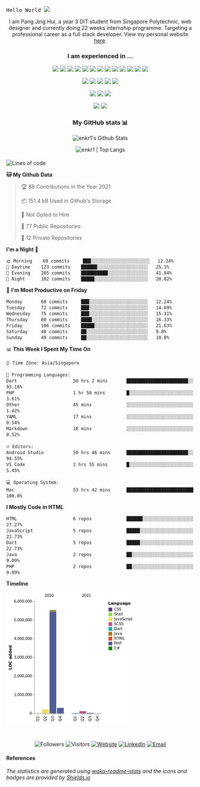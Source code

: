 <samp>Hello World <img src="https://media.giphy.com/media/hvRJCLFzcasrR4ia7z/giphy.gif" width="25px"></samp>

<p align="center">
<!--   <samp> -->
  I am Pang Jing Hui, a year 3 DIT student from Singapore Polytechnic, web designer and currently doing 22 weeks internship programme. 
  Targeting a professional career as a full stack developer. 
  View my personal website <a href="https://enkr.business" target="_blank">here</a>.
<!--   </samp> -->
</p>

<h3 align="center">
<!--   <samp> -->
    I am experienced in ... 
<!--   </samp> -->
</h3>

<p align="center">
  <img src="http://img.shields.io/badge/-Java-black?style=flat&logo=java&logoColor=F89820">
  <img src="http://img.shields.io/badge/-PHP-black?style=flat&logo=php&logoColor=8993be">
  <img src="https://img.shields.io/badge/-C%23-black?style=flat&logo=c-sharp&logoColor=e6000d">
  <img src="https://img.shields.io/badge/-Dart-black?style=flat&logo=dart&logoColor=0082C8">
  <img src="https://img.shields.io/badge/-JavaScript-black?style=flat&logo=javascript&logoColor=eed718">
  <img src="https://img.shields.io/badge/-JQuery-black?style=flat&logo=jquery&logoColor=blue">
  <img src="https://img.shields.io/badge/-HTML5-black?style=flat&logo=html5&logoColor=E34F26">
  <img src="https://img.shields.io/badge/-CSS3-black?style=flat&logo=css3&logoColor=1572B6">
  <img src="https://img.shields.io/badge/-Sass-black?style=flat&logo=sass&logoColor=cc6699">
  <img src="https://img.shields.io/badge/-Bootstrap-black?style=flat&logo=bootstrap&logoColor=563D7C">
  <img src="http://img.shields.io/badge/-WordPress-black?style=flat&logo=wordpress&logoColor=blue">
  <img src="https://img.shields.io/badge/-MySQL-black?style=flat&logo=mysql&logoColor=00758F">
  <img src="https://img.shields.io/badge/-Firebase-black?style=flat&logo=firebase&logoColor=FFA611">
</p>

<p align="center">
  <img src="http://img.shields.io/badge/-Git-black?style=flat&logo=git&logoColor=f34f29">
  <img src="http://img.shields.io/badge/-Github-black?style=flat&logo=github&logoColor=FFFFFF">
  <img src="http://img.shields.io/badge/-Android%20Studio-black?style=flat&logo=android%20studio&logoColor=669933">
  <img src="http://img.shields.io/badge/-VS%20Code-black?style=flat&logo=visual%20studio%20code&logoColor=007ACC">
  <img src="http://img.shields.io/badge/-Docker-black?style=flat&logo=docker&logoColor=0db7ed">
</p>

<p align="center">
  <img src="http://img.shields.io/badge/-Photoshop-black?style=flat&logo=adobe-photoshop&logoColor=4FCCFE">
  <img src="http://img.shields.io/badge/-Illustrator-black?style=flat&logo=adobe-illustrator&logoColor=F2781D">
  <img src="http://img.shields.io/badge/-XD-black?style=flat&logo=adobe-XD&logoColor=FF61F6">
</p>

<!--   <img src="http://img.shields.io/badge/-Google%20Cloud%20Platform-4285F4?style=flat&logo=google%20cloud&logoColor=white"> -->
<!--   <img src="https://img.shields.io/badge/-React-000000?style=flat&logo=react&logoColor=00c8ff"> -->
<!-- <img src="https://img.shields.io/badge/-Progressive Web Apps-5A0FC8?style=flat"> -->
<!--   <img src="https://img.shields.io/badge/-C%20&%20C++-659ad2?style=flat&logo=c%2B%2B&logoColor=ffffff"> -->
<!--   <img src="https://img.shields.io/badge/-Python-black?style=flat&logo=python&logoColor=white">  -->

<!-- <h3 align="center">Software Development Life Cycle (SDLC)</h3> -->

<p align="center">
  <img src="https://img.shields.io/badge/-Agile-5A0FC8?style=flat">
  <img src="https://img.shields.io/badge/-KanBan-5A0FC8?style=flat">
<!--   <img src="https://img.shields.io/badge/-Agile-5A0FC8?style=flat">   -->
</p>

<div>
  
  <h3 align="center">
<!--     <samp> -->
      My GitHub stats 📊
<!--     </samp> -->
  </h3>
  
  <p align="center">
    <img alt="enkr1's Github Stats" src="https://github-readme-stats.vercel.app/api?username=enkr1&show_icons=true&hide_border=true&count_private=true&show_icons=true&theme=tokyonight" />
  </p>

  <p align="center">
    <img src="https://github-readme-stats.vercel.app/api/top-langs/?username=enkr1&layout=compact&hide_border=true&count_private=true&langs_count=10&theme=tokyonight" alt="enkr1 | Top Langs" />
  </p>

<!--   <p align="center">
    <img src="https://github-readme-stats.vercel.app/api/wakatime?username=enkr1&theme=tokyonight" alt="enkr1 | WakaTime Stats" />
  </p> -->
  
</div>
  
<!-- <details>
  <summary> -->
   <h4 align="center">
<!--     <samp> -->
<!--       Click to view other statistics from WakaTime ... -->
<!--     </samp> -->
  </h4>
<!--   </summary>
  <br> -->
  

<!--START_SECTION:waka-->
![Lines of code](https://img.shields.io/badge/From%20Hello%20World%20I%27ve%20Written-6.0%20million%20lines%20of%20code-blue)

**🐱 My Github Data** 

> 🏆 88 Contributions in the Year 2021
 > 
> 📦 151.4 kB Used in Github's Storage 
 > 
> 🚫 Not Opted to Hire
 > 
> 📜 77 Public Repositories 
 > 
> 🔑 12 Private Repositories  
 > 
**I'm a Night 🦉** 

```text
🌞 Morning    60 commits     ███░░░░░░░░░░░░░░░░░░░░░░   12.24% 
🌆 Daytime    123 commits    ██████░░░░░░░░░░░░░░░░░░░   25.1% 
🌃 Evening    205 commits    ██████████░░░░░░░░░░░░░░░   41.84% 
🌙 Night      102 commits    █████░░░░░░░░░░░░░░░░░░░░   20.82%

```
📅 **I'm Most Productive on Friday** 

```text
Monday       60 commits     ███░░░░░░░░░░░░░░░░░░░░░░   12.24% 
Tuesday      72 commits     ███░░░░░░░░░░░░░░░░░░░░░░   14.69% 
Wednesday    75 commits     ███░░░░░░░░░░░░░░░░░░░░░░   15.31% 
Thursday     80 commits     ████░░░░░░░░░░░░░░░░░░░░░   16.33% 
Friday       106 commits    █████░░░░░░░░░░░░░░░░░░░░   21.63% 
Saturday     48 commits     ██░░░░░░░░░░░░░░░░░░░░░░░   9.8% 
Sunday       49 commits     ██░░░░░░░░░░░░░░░░░░░░░░░   10.0%

```


📊 **This Week I Spent My Time On** 

```text
⌚︎ Time Zone: Asia/Singapore

💬 Programming Languages: 
Dart                     50 hrs 2 mins       ███████████████████████░░   93.18% 
PHP                      1 hr 56 mins        █░░░░░░░░░░░░░░░░░░░░░░░░   3.61% 
Other                    45 mins             ░░░░░░░░░░░░░░░░░░░░░░░░░   1.42% 
YAML                     17 mins             ░░░░░░░░░░░░░░░░░░░░░░░░░   0.54% 
Markdown                 16 mins             ░░░░░░░░░░░░░░░░░░░░░░░░░   0.52%

🔥 Editors: 
Android Studio           50 hrs 46 mins      ███████████████████████░░   94.55% 
VS Code                  2 hrs 55 mins       █░░░░░░░░░░░░░░░░░░░░░░░░   5.45%

💻 Operating System: 
Mac                      53 hrs 42 mins      █████████████████████████   100.0%

```

**I Mostly Code in HTML** 

```text
HTML                     6 repos             ██████░░░░░░░░░░░░░░░░░░░   27.27% 
JavaScript               5 repos             █████░░░░░░░░░░░░░░░░░░░░   22.73% 
Dart                     5 repos             █████░░░░░░░░░░░░░░░░░░░░   22.73% 
Java                     2 repos             ██░░░░░░░░░░░░░░░░░░░░░░░   9.09% 
PHP                      2 repos             ██░░░░░░░░░░░░░░░░░░░░░░░   9.09%

```


**Timeline**

![Chart not found](https://raw.githubusercontent.com/enkr1/enkr1/master/charts/bar_graph.png) 


<!--END_SECTION:waka-->

<!-- </details> -->

<br>

<div align="center">
  <p> 
  <img src="https://img.shields.io/github/followers/enkr1?label=Follow&style=social" alt="Followers" />
  <img src="https://visitor-badge.glitch.me/badge?page_id=enkr1.enkr1" alt="Visitors" />
  <a href="https://enkr.business/" target="_blank"><img alt="Website" src="https://img.shields.io/badge/Website-enkr.business-blue?style=flat&logo=google-chrome"></a>
  <a href="https://www.linkedin.com/in/jinghuipang/" target="_blank"><img alt="LinkedIn" src="https://img.shields.io/badge/LinkedIn-Pang%20Jing%20Hui-blue?style=flat&logo=linkedin"></a>
  <a href="mailto:enkr99@gmail.com"><img alt="Email" src="https://img.shields.io/badge/Email-enkr99@gmail.com-blue?style=flat&logo=gmail"></a>
  </p>
</div>

#### References
<p><i>The statistics are generated using <a href="https://github.com/anmol098/waka-readme-stats">waka-readme-stats</a> and the icons and badges are provided by <a href="https://shields.io/">Shields.io</a></i></p>

